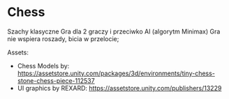 # Chess

Szachy klasyczne
Gra dla 2 graczy i przeciwko AI (algorytm Minimax)
Gra nie wspiera roszady, bicia w przelocie;

Assets:
- Chess Models by: https://assetstore.unity.com/packages/3d/environments/tiny-chess-stone-chess-piece-112537
- UI graphics by REXARD: https://assetstore.unity.com/publishers/13229